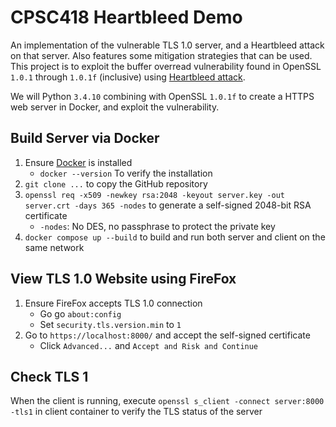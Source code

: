 # CPSC418 Heartbleed Demo
An implementation of the vulnerable TLS 1.0 server, and a Heartbleed attack on that server. Also features some mitigation strategies that can be used.
This project is to exploit the buffer overread vulnerability found in OpenSSL `1.0.1` through `1.0.1f` (inclusive) using [Heartbleed attack](https://heartbleed.com/).

We will Python `3.4.10` combining with OpenSSL `1.0.1f` to create a HTTPS web server in Docker, and exploit the vulnerability.

## Build Server via Docker
1. Ensure [Docker](https://www.docker.com/) is installed
    - ``docker --version`` To verify the installation
2. ``git clone ...`` to copy the GitHub repository
3. ``openssl req -x509 -newkey rsa:2048 -keyout server.key -out server.crt -days 365 -nodes`` to generate a self-signed 2048-bit RSA certificate
    - ``-nodes``: No DES, no passphrase to protect the private key
4. ``docker compose up --build`` to build and run both server and client on the same network

## View TLS 1.0 Website using FireFox
1. Ensure FireFox accepts TLS 1.0 connection
    - Go go ``about:config``
    - Set ``security.tls.version.min`` to ``1``
2. Go to ``https://localhost:8000/`` and accept the self-signed certificate
    - Click ``Advanced...`` and ``Accept and Risk and Continue``

## Check TLS 1
When the client is running, execute ``openssl s_client -connect server:8000 -tls1`` in client container to verify the TLS status of the server